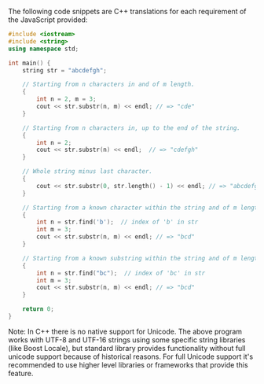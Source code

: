 The following code snippets are C++ translations for each requirement of the JavaScript provided:

```cpp
#include <iostream>
#include <string> 
using namespace std;

int main() {
    string str = "abcdefgh";

    // Starting from n characters in and of m length.
    {
        int n = 2, m = 3;
        cout << str.substr(n, m) << endl; // => "cde"
    }

    // Starting from n characters in, up to the end of the string.
    {
        int n = 2;
        cout << str.substr(n) << endl;  // => "cdefgh"
    }

    // Whole string minus last character.
    {
        cout << str.substr(0, str.length() - 1) << endl; // => "abcdefg"
    }

    // Starting from a known character within the string and of m length.
    {
        int n = str.find('b');  // index of 'b' in str
        int m = 3;
        cout << str.substr(n, m) << endl; // => "bcd"
    }

    // Starting from a known substring within the string and of m length. 
    {
        int n = str.find("bc");  // index of 'bc' in str
        int m = 3;
        cout << str.substr(n, m) << endl; // => "bcd"
    }

    return 0;
}
```
Note: In C++ there is no native support for Unicode. The above program works with UTF-8 and UTF-16 strings using some specific string libraries (like Boost Locale), but standard library provides functionality without full unicode support because of historical reasons. For full Unicode support it's recommended to use higher level libraries or frameworks that provide this feature.
